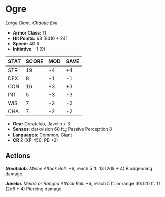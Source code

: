 # Ogre

*Large Giant, Chaotic Evil*

- **Armor Class:** 11
- **Hit Points:** 68 (8d10 + 24)
- **Speed:** 40 ft.
- **Initiative**: -1 (9)

|STAT|SCORE|MOD|SAVE|
| --- | --- | --- | ---- |
| STR | 19 | +4 | +4 |
| DEX | 8 | -1 | -1 |
| CON | 16 | +3 | +3 |
| INT | 5 | -3 | -3 |
| WIS | 7 | -2 | -2 |
| CHA | 7 | -2 | -2 |

- **Gear** Greatclub, Javelin x 3
- **Senses**: darkvision 60 ft.; Passive Perception 8
- **Languages**: Common, Giant
- **CR** 2 (XP 450; PB +2)

## Actions

***Greatclub.*** *Melee Attack Roll:* +6, reach 5 ft. 13 (2d8 + 4) Bludgeoning damage.

***Javelin.*** *Melee or Ranged Attack Roll:* +6, reach 5 ft. or range 30/120 ft. 11 (2d6 + 4) Piercing damage.

